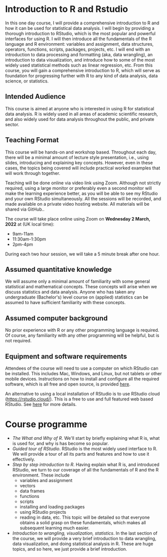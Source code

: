 # Introduction to R and Rstudio

In this one day course, I will provide a comprehensive introduction to R and how it can be used for statistical data analysis.
I will begin by providing a thorough introduction to RStudio, which is the most popular and powerful interfaces for using R.
I will then introduce all the fundamentals of the R language and R environment: variables and assignment, data structures, operators, functions, scripts, packages, projects, etc.
I will end with an introduction to data processing and formatting (aka, data wrangling), an introduction to data visualization, and introduce how to some of the most widely used statistical methods such as linear regression, etc. 
From this course, you will gain a comprehensive introduction to R, which will serve as foundation for progressing further with R to any kind of data analysis, data science, or statistics.

## Intended Audience

This course is aimed at anyone who is interested in using R for statistical data analysis.
R is widely used in all areas of academic scientific research, and also widely used for data analysis throughout the public, and private sector.

## Teaching Format

This course will be hands-on and workshop based.
Throughout each day, there will be a minimal amount of lecture style presentation, i.e., using slides, introducing and explaining key concepts.
However, even in these cases, the topics being covered will include practical worked examples that will work through together.

Teaching will be done online via video link using Zoom. 
Although not strictly required, using a large monitor or preferably even a second monitor will make the learning experience better, as you will be able to see my RStudio and your own RStudio simultaneously. 
All the sessions will be recorded, and made available on a private video hosting website. 
All materials will be shared via GitHub..

The course will take place online using Zoom on **Wednesday 2 March, 2022** at (UK local time):

* 9am-11am
* 11:30am-1:30pm
* 2pm-4pm

During each two hour session, we will take a 5 minute break after one hour.

## Assumed quantitative knowledge

We will assume only a minimal amount of familiarity with some general statistical and mathematical concepts.
These concepts will arise when we discuss statistics and data analysis.
Anyone who has taken any undergraduate (Bachelor's) level course on (applied) statistics can be assumed to have sufficient familiarity with these concepts.

## Assumed computer background

No prior experience with R or any other programming language is required.
Of course, any familiarity with any other programming will be helpful, but is not required.  

## Equipment and software requirements

Attendees of the course will need to use a computer on which RStudio can be installed.
This includes Mac, Windows, and Linux, but not tablets or other mobile devices.
Instructions on how to install and configure all the required software, which is all free and open source, is provided [here](software.md). 

An alternative to using a local installation of RStudio is to use RStudio cloud (https://rstudio.cloud/).
This is a free to use and full featured web based RStudio. See [here](software.md) for more details. 

# Course programme 

* *The What and Why of R*. We'll start by briefly explaining what R is, what is used for, and why is has become so popular.
* *Guided tour of RStudio*. RStudio is the most widely used interface to R. We will provide a tour of all its parts and features and how to use it effectively.
* *Step by step introduction to R*. Having explain what R is, and introduced RStudio, we turn to our coverage of all the fundamentals of R and the R environment. These include 
    * variables and assignment
    * vectors
    * data frames
    * functions 
    * scripts
    * installing and loading packages
    * using RStudio projects
    * reading in data, etc. 
    This topic will be detailed so that everyone obtains a solid grasp on these fundamentals, which makes all subsequent learning much easier.
* *Introduction to wrangling, visualization, statistics*. In the last section of the course, we will provide a very brief introduction to data wrangling, data visualization, and doing statistical analysis in R. These are huge topics, and so here, we just provide a brief introduction.

